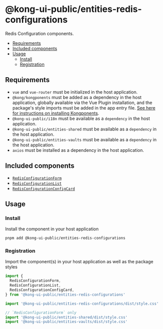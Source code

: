 # @kong-ui-public/entities-redis-configurations

Redis Configuration components.

- [Requirements](#requirements)
- [Included components](#included-components)
- [Usage](#usage)
  - [Install](#install)
  - [Registration](#registration)

## Requirements

- `vue` and `vue-router` must be initialized in the host application.
- `@kong/kongponents` must be added as a dependency in the host application, globally available via the Vue Plugin installation, and the package's style imports must be added in the app entry file. [See here for instructions on installing Kongponents](https://kongponents.konghq.com/#globally-install-all-kongponents).
- `@kong-ui-public/i18n` must be available as a `dependency` in the host application.
- `@kong-ui-public/entities-shared` must be available as a `dependency` in the host application.
- `@kong-ui-public/entities-vaults` must be available as a `dependency` in the host application.
- `axios` must be installed as a dependency in the host application.

## Included components

- [`RedisConfigurationForm`](docs/redis-configuration-form.md)
- [`RedisConfigurationList`](docs/redis-configuration-list.md)
- [`RedisConfigurationConfigCard`](docs/redis-configuration-config-card.md)

## Usage

### Install

Install the component in your host application

```sh
pnpm add @kong-ui-public/entities-redis-configurations
```

### Registration

Import the component(s) in your host application as well as the package styles

```ts
import {
  RedisConfigurationForm,
  RedisConfigurationList,
  RedisConfigurationConfigCard,
} from '@kong-ui-public/entities-redis-configurations'

import '@kong-ui-public/entities-redis-configurations/dist/style.css'

// `RedisConfigurationForm` only
import '@kong-ui-public/entities-shared/dist/style.css'
import '@kong-ui-public/entities-vaults/dist/style.css'
```
